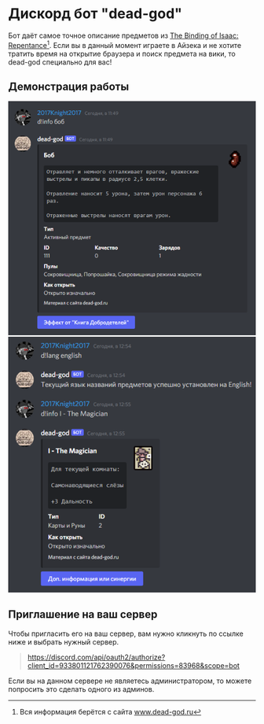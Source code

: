 # Дискорд бот "dead-god"
Бот даёт самое точное описание предметов 
из [The Binding of Isaac: Repentance][isaac-steam][^1].
Если вы в данный момент играете в Айзека и не
хотите тратить время на открытие браузера и поиск
предмета на вики, то dead-god специально для вас!

## Демонстрация работы
![Первый скриншот](demo1.png)
![Первый скриншот](demo2.png)
## Приглашение на ваш сервер
Чтобы пригласить его на ваш сервер, вам нужно кликнуть
по ссылке ниже и выбрать нужный сервер.

> https://discord.com/api/oauth2/authorize?client_id=933801121762390076&permissions=83968&scope=bot

Если вы на данном сервере не являетесь
администратором, то можете попросить это
сделать одного из админов.

[isaac-steam]: https://store.steampowered.com/app/250900/The_Binding_of_Isaac_Rebirth/
[^1]: Вся информация берётся с сайта www.dead-god.ru